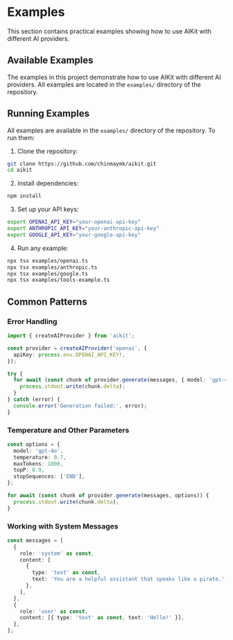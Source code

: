 # Examples

This section contains practical examples showing how to use AIKit with different AI providers.

## Available Examples

The examples in this project demonstrate how to use AIKit with different AI providers. All examples are located in the `examples/` directory of the repository.

## Running Examples

All examples are available in the `examples/` directory of the repository. To run them:

1. Clone the repository:

```bash
git clone https://github.com/chinmaymk/aikit.git
cd aikit
```

2. Install dependencies:

```bash
npm install
```

3. Set up your API keys:

```bash
export OPENAI_API_KEY="your-openai-api-key"
export ANTHROPIC_API_KEY="your-anthropic-api-key"
export GOOGLE_API_KEY="your-google-api-key"
```

4. Run any example:

```bash
npx tsx examples/openai.ts
npx tsx examples/anthropic.ts
npx tsx examples/google.ts
npx tsx examples/tools-example.ts
```

## Common Patterns

### Error Handling

```typescript
import { createAIProvider } from 'aikit';

const provider = createAIProvider('openai', {
  apiKey: process.env.OPENAI_API_KEY!,
});

try {
  for await (const chunk of provider.generate(messages, { model: 'gpt-4o' })) {
    process.stdout.write(chunk.delta);
  }
} catch (error) {
  console.error('Generation failed:', error);
}
```

### Temperature and Other Parameters

```typescript
const options = {
  model: 'gpt-4o',
  temperature: 0.7,
  maxTokens: 1000,
  topP: 0.9,
  stopSequences: ['END'],
};

for await (const chunk of provider.generate(messages, options)) {
  process.stdout.write(chunk.delta);
}
```

### Working with System Messages

```typescript
const messages = [
  {
    role: 'system' as const,
    content: [
      {
        type: 'text' as const,
        text: 'You are a helpful assistant that speaks like a pirate.',
      },
    ],
  },
  {
    role: 'user' as const,
    content: [{ type: 'text' as const, text: 'Hello!' }],
  },
];
```
